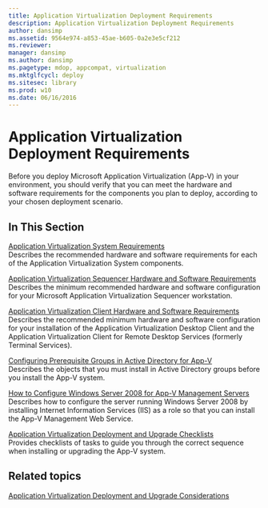 ```yaml
---
title: Application Virtualization Deployment Requirements
description: Application Virtualization Deployment Requirements
author: dansimp
ms.assetid: 9564e974-a853-45ae-b605-0a2e3e5cf212
ms.reviewer: 
manager: dansimp
ms.author: dansimp
ms.pagetype: mdop, appcompat, virtualization
ms.mktglfcycl: deploy
ms.sitesec: library
ms.prod: w10
ms.date: 06/16/2016
---
```



# Application Virtualization Deployment Requirements


Before you deploy Microsoft Application Virtualization (App-V) in your environment, you should verify that you can meet the hardware and software requirements for the components you plan to deploy, according to your chosen deployment scenario.

## In This Section


<a href="" id="application-virtualization-system-requirements"></a>[Application Virtualization System Requirements](application-virtualization-system-requirements.md)  
Describes the recommended hardware and software requirements for each of the Application Virtualization System components.

<a href="" id="application-virtualization-sequencer-hardware-and-software-requirements"></a>[Application Virtualization Sequencer Hardware and Software Requirements](application-virtualization-sequencer-hardware-and-software-requirements.md)  
Describes the minimum recommended hardware and software configuration for your Microsoft Application Virtualization Sequencer workstation.

<a href="" id="application-virtualization-client-hardware-and-software-requirements"></a>[Application Virtualization Client Hardware and Software Requirements](application-virtualization-client-hardware-and-software-requirements.md)  
Describes the recommended minimum hardware and software configuration for your installation of the Application Virtualization Desktop Client and the Application Virtualization Client for Remote Desktop Services (formerly Terminal Services).

<a href="" id="configuring-prerequisite-groups-in-active-directory-for-app-v"></a>[Configuring Prerequisite Groups in Active Directory for App-V](configuring-prerequisite-groups-in-active-directory-for-app-v.md)  
Describes the objects that you must install in Active Directory groups before you install the App-V system.

<a href="" id="how-to-configure-windows-server-2008-for-app-v-management-servers"></a>[How to Configure Windows Server 2008 for App-V Management Servers](how-to-configure-windows-server-2008-for-app-v-management-servers.md)  
Describes how to configure the server running Windows Server 2008 by installing Internet Information Services (IIS) as a role so that you can install the App-V Management Web Service.

<a href="" id="application-virtualization-deployment-and-upgrade-checklists"></a>[Application Virtualization Deployment and Upgrade Checklists](application-virtualization-deployment-and-upgrade-checklists.md)  
Provides checklists of tasks to guide you through the correct sequence when installing or upgrading the App-V system.

## Related topics


[Application Virtualization Deployment and Upgrade Considerations](application-virtualization-deployment-and-upgrade-considerations.md)

 

 





